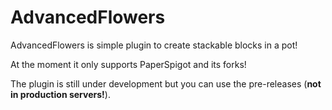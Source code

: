 # AdvancedFlowers

AdvancedFlowers is simple plugin to create stackable blocks in a pot!

At the moment it only supports PaperSpigot and its forks!

The plugin is still under development but you can use the pre-releases (**not in production servers!**).